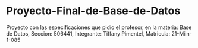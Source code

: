 # Proyecto-Final-de-Base-de-Datos
Proyecto con las especificaciones que pidio el profesor, en la materia: Base de Datos, Seccion: 506441, Integrante: Tiffany Pimentel, Matricula: 21-Miin-1-085
